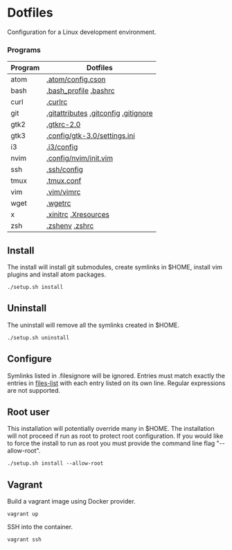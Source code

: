 # Dotfiles

Configuration for a Linux development environment.

### Programs

Program|Dotfiles
-------|--------
atom|[.atom/config.cson](files/atom/config.cson)
bash|[.bash_profile](files/bash_profile) [.bashrc](files/bashrc)
curl|[.curlrc](files/curlrc)
git|[.gitattributes](files/gitattributes) [.gitconfig](files/gitconfig) [.gitignore](files/gitignore)
gtk2|[.gtkrc-2.0](files/gtkrc-2.0)
gtk3|[.config/gtk-3.0/settings.ini](files/config/gtk-3.0/settings.ini)
i3|[.i3/config](files/i3/config)
nvim|[.config/nvim/init.vim](files/vim/vimrc)
ssh|[.ssh/config](files/ssh/config)
tmux|[.tmux.conf](files/tmux.conf)
vim|[.vim/vimrc](files/vim/vimrc)
wget|[.wgetrc](files/wgetrc)
x|[.xinitrc](files/xinitrc) [.Xresources](files/Xresources)
zsh|[.zshenv](files/zshenv) [.zshrc](files/zshrc)

## Install

The install will install git submodules, create symlinks in $HOME, install vim plugins and install atom packages.

    ./setup.sh install

## Uninstall

The uninstall will remove all the symlinks created in $HOME.

    ./setup.sh uninstall

## Configure

Symlinks listed in .filesignore will be ignored. Entries must match exactly the entries in [files-list](files-list) with each entry listed on its own line. Regular expressions are not supported.

## Root user

This installation will potentially override many in $HOME. The installation will not proceed if run as root to protect root configuration. If you would like to force the install to run as root you must provide the command line flag "--allow-root".

    ./setup.sh install --allow-root

## Vagrant

Build a vagrant image using Docker provider.

    vagrant up

SSH into the container.

    vagrant ssh
